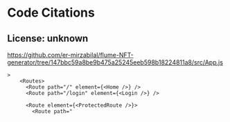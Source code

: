 # Code Citations

## License: unknown

https://github.com/er-mirzabilal/flume-NFT-generator/tree/147bbc59a8be9b475a25245eeb598b18224811a8/src/App.js

```
>
    <Routes>
      <Route path="/" element={<Home />} />
      <Route path="/login" element={<Login />} />

      <Route element={<ProtectedRoute />}>
        <Route path="
```

